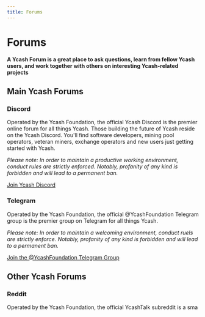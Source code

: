 ```yaml
---
title: Forums
---
```


# Forums

**A Ycash Forum is a great place to ask questions, learn from 
fellow Ycash users, and work together with others on interesting Ycash-related
projects**

## Main Ycash Forums

### Discord

Operated by the Ycash Foundation, the official Ycash Discord is the
premier online forum for all things Ycash. Those building the future
of Ycash reside on the Ycash Discord. You'll find software developers,
mining pool operators, veteran miners, exchange operators and new users just
getting started with Ycash.

*Please note: In order to maintain a productive working environment,
conduct rules are strictly enforced. Notably, profanity of any
kind is forbidden and will lead to a permanent ban.*


[Join Ycash Discord](https://discord.gg/Yz8rW7P)

### Telegram

Operated by the Ycash Foundation, the official @YcashFoundation Telegram group
is the premier group on Telegram for all things Ycash.

*Please note: In order to maintain a welcoming environment, conduct ruels are
strictly enforce. Notably, profanity of any kind is forbidden and will lead
to a permanent ban.*

[Join the @YcashFoundation Telegram Group](https://t.me/YcashFoundation)

## Other Ycash Forums

### Reddit

Operated by the Ycash Foundation, the official YcashTalk subreddit is a sma
